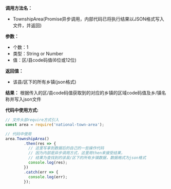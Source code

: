 
**调用方法名：**
 - TownshipArea(Promise异步调用，内部代码已将执行结果以JSON格式写入文件，并返回)

**参数：**

 - 个数：1
 - 类型：String or Number
 - 值：区/县code码值(6位或12位)

  **返回值：**

 - 该县/区下的所有乡镇(json格式)

**结果：** 根据传入的区/县code码值获取到的对应的乡镇的区域code码值及乡/镇名称并写入json文件

**代码中使用方式:**
```javascript
// 文件头部require方式引入
const area = require('national-town-area');

// 代码中使用
area.TownshipArea()
        .then(res => {
          // 这里写拿到数据后的自己的一些操作代码
          // 因为内部是异步调用方式，这里用then来接受结果，
          // 结果为查找到的该县/区下的所有乡镇数据，数据格式为json格式
          console.log(res);
        })
        .catch(err => { 
          console.log(err);
        });
```